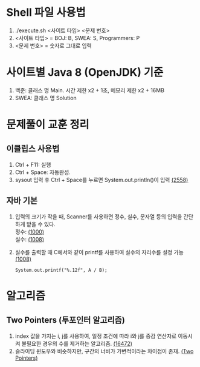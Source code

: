 # Shell 파일 사용법

1. ./execute.sh <사이트 타입> <문제 번호>
2. <사이트 타입> = BOJ: B, SWEA: S, Programmers: P
3. <문제 번호> = 숫자로 그대로 입력

# 사이트별 Java 8 (OpenJDK) 기준

1. 백준: 클래스 명 Main. 시간 제한 x2 + 1초, 메모리 제한 x2 + 16MB
2. SWEA: 클래스 명 Solution

# 문제풀이 교훈 정리

## 이클립스 사용법

1. Ctrl + F11: 실행
2. Ctrl + Space: 자동완성.
3. sysout 입력 후 Ctrl + Space를 누르면 System.out.println()이 입력 [(2558)](https://github.com/rldnjs7723/CodingTest/blob/main/BOJ/2000/Main_2558.java)

## 자바 기본

1. 입력의 크기가 작을 때, Scanner를 사용하면 정수, 실수, 문자열 등의 입력을 간단하게 받을 수 있다.  
   정수: [(1000)](https://github.com/rldnjs7723/CodingTest/blob/main/BOJ/1000/Main_1000.java)  
   실수: [(1008)](https://github.com/rldnjs7723/CodingTest/blob/main/BOJ/1000/Main_1008.java)
2. 실수를 출력할 때 C에서와 같이 printf를 사용하여 실수의 자리수를 설정 가능 [(1008)](https://github.com/rldnjs7723/CodingTest/blob/main/BOJ/1000/Main_1008.java)

   ```
   System.out.printf("%.12f", A / B);
   ```

# 알고리즘

## Two Pointers (투포인터 알고리즘)

1. index 값을 가지는 i, j를 사용하여, 일정 조건에 따라 i와 j를 증감 연산자로 이동시켜 불필요한 경우의 수를 제거하는 알고리즘. [(16472)](https://github.com/rldnjs7723/CodingTest/blob/main/BOJ/16000/Main_16472.java)
2. 슬라이딩 윈도우와 비슷하지만, 구간의 너비가 가변적이라는 차이점이 존재. [(Two Pointers)](https://butter-shower.tistory.com/226)
